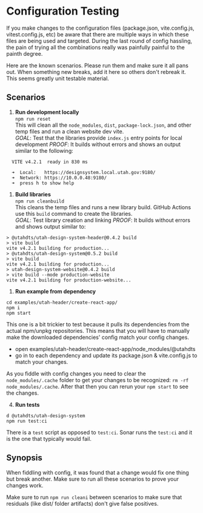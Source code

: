 # Configuration Testing
If you make changes to the configuration files (package.json, vite.config.js, vitest.config.js, etc) be aware that there are multiple ways in which these files are being used and targeted. During the last round of config hassling, the pain of trying all the combinations really was painfully painful to the painth degree.

Here are the known scenarios. Please run them and make sure it all pans out. When something new breaks, add it here so others don't rebreak it. This seems greatly unit testable material.

## Scenarios
1. **Run development locally**\
`npm run reset`\
This will clean all the `node_modules`, `dist`, `package-lock.json`, and other temp files and run a clean website dev vite.\
*GOAL*: Test that the libraries provide `index.js` entry points for local development
*PROOF*: It builds without errors and shows an output similar to the following:
```shell
  VITE v4.2.1  ready in 830 ms

  ➜  Local:   https://designsystem.local.utah.gov:9180/
  ➜  Network: https://10.0.0.48:9180/
  ➜  press h to show help
```
1. **Build libraries**\
`npm run cleanbuild`\
This cleans the temp files and runs a new library build. GitHub Actions use this `build` command to create the libraries.\
*GOAL*: Test library creation and linking
*PROOF*: It builds without errors and shows output similar to:
```shell
> @utahdts/utah-design-system-header@0.4.2 build
> vite build
vite v4.2.1 building for production...
> @utahdts/utah-design-system@0.5.2 build
> vite build
vite v4.2.1 building for production...
> utah-design-system-website@0.4.2 build
> vite build --mode production-website
vite v4.2.1 building for production-website...
```
1. **Run example from dependency**
```shell
cd examples/utah-header/create-react-app/
npm i
npm start
```  
This one is a bit trickier to test because it pulls its dependencies from the actual npm/unpkg repositories. This means that you will have to manually make the downloaded dependencies' config match your config changes. 
* open examples/utah-header/create-react-app/node_modules/@utahdts
* go in to each dependency and update its package.json & vite.config.js to match your changes.

As you fiddle with config changes you need to clear the `node_modules/.cache` folder to get your changes to be recognized: `rm -rf node_modules/.cache`. After that then you can rerun your `npm start` to see the changes.

4. **Run tests**
```shell
d @utahdts/utah-design-system
npm run test:ci
```
There is a `test` script as opposed to `test:ci`. Sonar runs the `test:ci` and it is the one that typically would fail.

## Synopsis
When fiddling with config, it was found that a change would fix one thing but break another. Make sure to run all these scenarios to prove your changes work.

Make sure to run `npm run cleani` between scenarios to make sure that residuals (like dist/ folder artifacts) don't give false positives.
